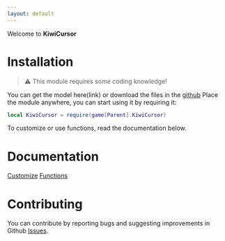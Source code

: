 ```yaml
---
layout: default
---
```


Welcome to **KiwiCursor**

# Installation

> ⚠️ This module requires some coding knowledge!

You can get the model here(link) or download the files in the [github]([link](https://github.com/TextibIe/kiwicursor))
Place the module anywhere, you can start using it by requiring it:
```lua
local KiwiCursor = require(game[Parent].KiwiCursor)
```

To customize or use functions, read the documentation below.

# Documentation

[Customize](./customize.html)
[Functions](./functions.html)

# Contributing

You can contribute by reporting bugs and suggesting improvements in Github [Issues](https://github.com/TextibIe/kiwicursor/issues).
